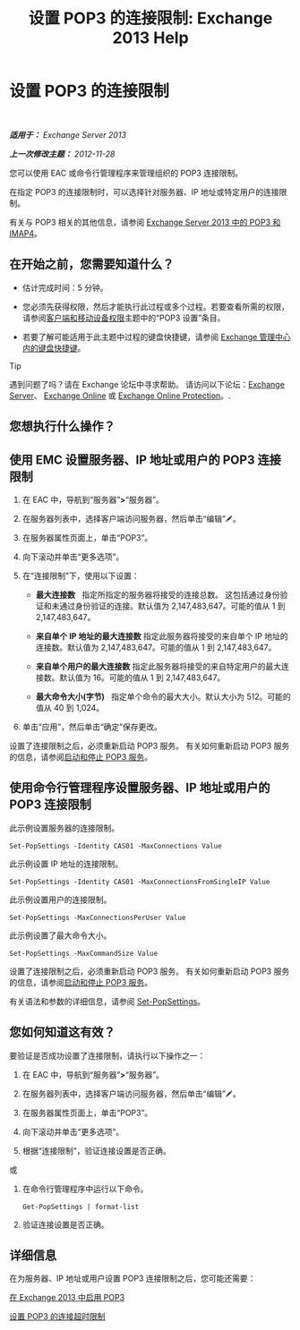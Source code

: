 ﻿---
title: '设置 POP3 的连接限制: Exchange 2013 Help'
TOCTitle: 设置 POP3 的连接限制
ms:assetid: 512d61c2-2a34-4813-92a9-875339d3388b
ms:mtpsurl: https://technet.microsoft.com/zh-cn/library/Aa997988(v=EXCHG.150)
ms:contentKeyID: 50556579
ms.date: 01/11/2018
mtps_version: v=EXCHG.150
ms.translationtype: HT
---

# 设置 POP3 的连接限制

 

_**适用于：** Exchange Server 2013_

_**上一次修改主题：** 2012-11-28_

您可以使用 EAC 或命令行管理程序来管理组织的 POP3 连接限制。

在指定 POP3 的连接限制时，可以选择针对服务器、IP 地址或特定用户的连接限制。

有关与 POP3 相关的其他信息，请参阅 [Exchange Server 2013 中的 POP3 和 IMAP4](pop3-and-imap4-in-exchange-server-2013-exchange-2013-help.md)。

## 在开始之前，您需要知道什么？

  - 估计完成时间：5 分钟。

  - 您必须先获得权限，然后才能执行此过程或多个过程。若要查看所需的权限，请参阅[客户端和移动设备权限](clients-and-mobile-devices-permissions-exchange-2013-help.md)主题中的“POP3 设置”条目。

  - 若要了解可能适用于此主题中过程的键盘快捷键，请参阅 [Exchange 管理中心内的键盘快捷键](keyboard-shortcuts-in-the-exchange-admin-center-exchange-online-protection-help.md)。

> [!tip]
> 遇到问题了吗？请在 Exchange 论坛中寻求帮助。 请访问以下论坛：<a href="https://go.microsoft.com/fwlink/p/?linkid=60612">Exchange Server</a>、 <a href="https://go.microsoft.com/fwlink/p/?linkid=267542">Exchange Online</a> 或 <a href="https://go.microsoft.com/fwlink/p/?linkid=285351">Exchange Online Protection</a>。.


## 您想执行什么操作？

## 使用 EMC 设置服务器、IP 地址或用户的 POP3 连接限制

1.  在 EAC 中，导航到“服务器”**\>**“服务器”。

2.  在服务器列表中，选择客户端访问服务器，然后单击“编辑”![编辑图标](images/Bb124582.6f53ccb2-1f13-4c02-bea0-30690e6ea71d(EXCHG.150).gif "编辑图标")。

3.  在服务器属性页面上，单击“POP3”。

4.  向下滚动并单击“更多选项”。

5.  在“连接限制”下，使用以下设置：
    
      - **最大连接数**   指定所指定的服务器将接受的连接总数。 这包括通过身份验证和未通过身份验证的连接。默认值为 2,147,483,647。可能的值从 1 到 2,147,483,647。
    
      - **来自单个 IP 地址的最大连接数** 指定此服务器将接受的来自单个 IP 地址的连接数。默认值为 2,147,483,647。可能的值从 1 到 2,147,483,647。
    
      - **来自单个用户的最大连接数** 指定此服务器将接受的来自特定用户的最大连接数。默认值为 16。可能的值从 1 到 2,147,483,647。
    
      - **最大命令大小(字节)**   指定单个命令的最大大小。默认大小为 512。可能的值从 40 到 1,024。

6.  单击“应用”，然后单击“确定”保存更改。

设置了连接限制之后，必须重新启动 POP3 服务。 有关如何重新启动 POP3 服务的信息，请参阅[启动和停止 POP3 服务](start-and-stop-the-pop3-services-exchange-2013-help.md)。

## 使用命令行管理程序设置服务器、IP 地址或用户的 POP3 连接限制

此示例设置服务器的连接限制。

    Set-PopSettings -Identity CAS01 -MaxConnections Value

此示例设置 IP 地址的连接限制。

    Set-PopSettings -Identity CAS01 -MaxConnectionsFromSingleIP Value

此示例设置用户的连接限制。

    Set-PopSettings -MaxConnectionsPerUser Value 

此示例设置了最大命令大小。

    Set-PopSettings -MaxCommandSize Value

设置了连接限制之后，必须重新启动 POP3 服务。 有关如何重新启动 POP3 服务的信息，请参阅[启动和停止 POP3 服务](start-and-stop-the-pop3-services-exchange-2013-help.md)。

有关语法和参数的详细信息，请参阅 [Set-PopSettings](https://technet.microsoft.com/zh-cn/library/aa997154\(v=exchg.150\))。

## 您如何知道这有效？

要验证是否成功设置了连接限制，请执行以下操作之一：

1.  在 EAC 中，导航到“服务器”**\>**“服务器”。

2.  在服务器列表中，选择客户端访问服务器，然后单击“编辑”![编辑图标](images/Bb124582.6f53ccb2-1f13-4c02-bea0-30690e6ea71d(EXCHG.150).gif "编辑图标")。

3.  在服务器属性页面上，单击“POP3”。

4.  向下滚动并单击“更多选项”。

5.  根据“连接限制”，验证连接设置是否正确。

或

1.  在命令行管理程序中运行以下命令。
    
        Get-PopSettings | format-list

2.  验证连接设置是否正确。

## 详细信息

在为服务器、IP 地址或用户设置 POP3 连接限制之后，您可能还需要：

[在 Exchange 2013 中启用 POP3](enable-pop3-in-exchange-2013-exchange-2013-help.md)

[设置 POP3 的连接超时限制](set-connection-time-out-limits-for-pop3-exchange-2013-help.md)

